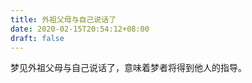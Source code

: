 ```yaml
---
title: 外祖父母与自己说话了
date: 2020-02-15T20:54:12+08:00
draft: false
---
```


梦见外祖父母与自己说话了，意味着梦者将得到他人的指导。

